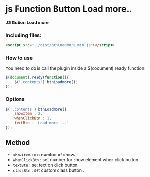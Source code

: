 # js Function Button Load more..

****JS Button Load more****


### Including files:

```html
<script src="../dist/btnloadmore.min.js"></script>
```

### How to use

You need to do is call the plugin inside a $(document).ready function:

```javascript
$(document).ready(function(){
	$('.contents').btnLoadmore();
});
```

### Options

```javascript
$('.contents').btnLoadmore({
	showItem : 2,
    whenClickBtn : 1,
	textBtn : 'Load more ...'
});

```

## Method
 * `showItem` : set number of show.
 * `whenClickBtn` : set number for show element when click button.
 * `textBtn` : set text on click button.
 * `classBtn` : set custom class button  .
 
